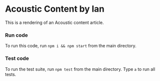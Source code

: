# Acoustic Content by Ian

This is a rendering of an Acoustic content article.

### Run code
To run this code, run `npm i && npm start` from the main directory.

### Test code
To run the test suite, run `npm test` from the main directory. Type `a` to run all tests.
